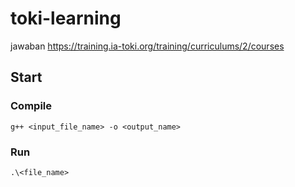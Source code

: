 # toki-learning
jawaban https://training.ia-toki.org/training/curriculums/2/courses

## Start

### Compile

```
g++ <input_file_name> -o <output_name>
```

### Run

```
.\<file_name>
```
